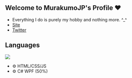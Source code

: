 ## Welcome to MurakumoJP's Profile ❤
- Everything I do is purely my hobby and nothing more. ^_^
- [Site](https://murakumo-jp.github.io/)
- [Twitter](https://twitter.com/MurakumoJP)

## Languages
<a href="https://github.com/Murakumo-JP/MyAnimeList-CSS/tree/master/AzurBlur">
  <img src="https://murakumo-jp.github.io/MyAnimeList-CSS/AzurBlur/Assets/Atago/Summer-March/Resources/AtagoSummerChibi.png"/>
</a>

- ⚙ HTML/CSS/JS
- ⚙ C# WPF (50%)
